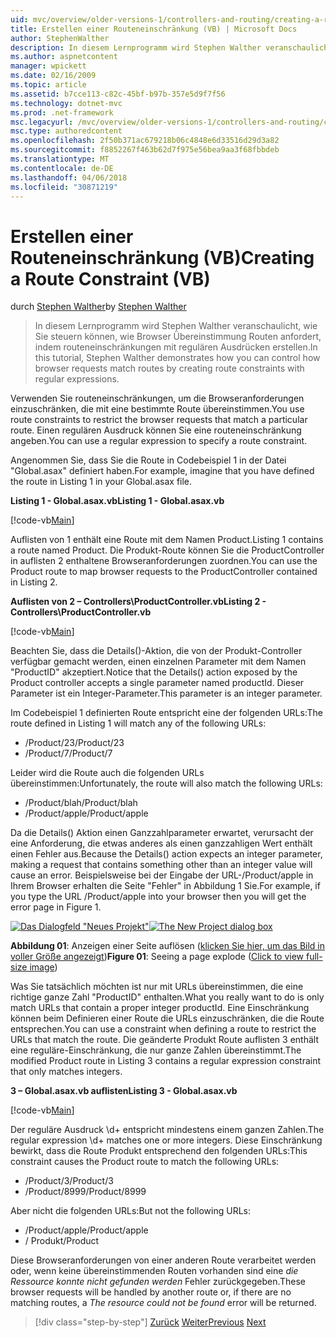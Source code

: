 ```yaml
---
uid: mvc/overview/older-versions-1/controllers-and-routing/creating-a-route-constraint-vb
title: Erstellen einer Routeneinschränkung (VB) | Microsoft Docs
author: StephenWalther
description: In diesem Lernprogramm wird Stephen Walther veranschaulicht, wie Sie steuern können, wie Browser Übereinstimmung Routen anfordert, indem routeneinschränkungen mit regulären Ausdrücken erstellen.
ms.author: aspnetcontent
manager: wpickett
ms.date: 02/16/2009
ms.topic: article
ms.assetid: b7cce113-c82c-45bf-b97b-357e5d9f7f56
ms.technology: dotnet-mvc
ms.prod: .net-framework
msc.legacyurl: /mvc/overview/older-versions-1/controllers-and-routing/creating-a-route-constraint-vb
msc.type: authoredcontent
ms.openlocfilehash: 2f50b371ac679218b06c4848e6d33516d29d3a82
ms.sourcegitcommit: f8852267f463b62d7f975e56bea9aa3f68fbbdeb
ms.translationtype: MT
ms.contentlocale: de-DE
ms.lasthandoff: 04/06/2018
ms.locfileid: "30871219"
---
```

<a name="creating-a-route-constraint-vb"></a><span data-ttu-id="e8d75-103">Erstellen einer Routeneinschränkung (VB)</span><span class="sxs-lookup"><span data-stu-id="e8d75-103">Creating a Route Constraint (VB)</span></span>
====================
<span data-ttu-id="e8d75-104">durch [Stephen Walther](https://github.com/StephenWalther)</span><span class="sxs-lookup"><span data-stu-id="e8d75-104">by [Stephen Walther](https://github.com/StephenWalther)</span></span>

> <span data-ttu-id="e8d75-105">In diesem Lernprogramm wird Stephen Walther veranschaulicht, wie Sie steuern können, wie Browser Übereinstimmung Routen anfordert, indem routeneinschränkungen mit regulären Ausdrücken erstellen.</span><span class="sxs-lookup"><span data-stu-id="e8d75-105">In this tutorial, Stephen Walther demonstrates how you can control how browser requests match routes by creating route constraints with regular expressions.</span></span>


<span data-ttu-id="e8d75-106">Verwenden Sie routeneinschränkungen, um die Browseranforderungen einzuschränken, die mit eine bestimmte Route übereinstimmen.</span><span class="sxs-lookup"><span data-stu-id="e8d75-106">You use route constraints to restrict the browser requests that match a particular route.</span></span> <span data-ttu-id="e8d75-107">Einen regulären Ausdruck können Sie eine routeneinschränkung angeben.</span><span class="sxs-lookup"><span data-stu-id="e8d75-107">You can use a regular expression to specify a route constraint.</span></span>

<span data-ttu-id="e8d75-108">Angenommen Sie, dass Sie die Route in Codebeispiel 1 in der Datei "Global.asax" definiert haben.</span><span class="sxs-lookup"><span data-stu-id="e8d75-108">For example, imagine that you have defined the route in Listing 1 in your Global.asax file.</span></span>

<span data-ttu-id="e8d75-109">**Listing 1 - Global.asax.vb**</span><span class="sxs-lookup"><span data-stu-id="e8d75-109">**Listing 1 - Global.asax.vb**</span></span>

[!code-vb[Main](creating-a-route-constraint-vb/samples/sample1.vb)]

<span data-ttu-id="e8d75-110">Auflisten von 1 enthält eine Route mit dem Namen Product.</span><span class="sxs-lookup"><span data-stu-id="e8d75-110">Listing 1 contains a route named Product.</span></span> <span data-ttu-id="e8d75-111">Die Produkt-Route können Sie die ProductController in auflisten 2 enthaltene Browseranforderungen zuordnen.</span><span class="sxs-lookup"><span data-stu-id="e8d75-111">You can use the Product route to map browser requests to the ProductController contained in Listing 2.</span></span>

<span data-ttu-id="e8d75-112">**Auflisten von 2 – Controllers\ProductController.vb**</span><span class="sxs-lookup"><span data-stu-id="e8d75-112">**Listing 2 - Controllers\ProductController.vb**</span></span>

[!code-vb[Main](creating-a-route-constraint-vb/samples/sample2.vb)]

<span data-ttu-id="e8d75-113">Beachten Sie, dass die Details()-Aktion, die von der Produkt-Controller verfügbar gemacht werden, einen einzelnen Parameter mit dem Namen "ProductID" akzeptiert.</span><span class="sxs-lookup"><span data-stu-id="e8d75-113">Notice that the Details() action exposed by the Product controller accepts a single parameter named productId.</span></span> <span data-ttu-id="e8d75-114">Dieser Parameter ist ein Integer-Parameter.</span><span class="sxs-lookup"><span data-stu-id="e8d75-114">This parameter is an integer parameter.</span></span>

<span data-ttu-id="e8d75-115">Im Codebeispiel 1 definierten Route entspricht eine der folgenden URLs:</span><span class="sxs-lookup"><span data-stu-id="e8d75-115">The route defined in Listing 1 will match any of the following URLs:</span></span>

- <span data-ttu-id="e8d75-116">/Product/23</span><span class="sxs-lookup"><span data-stu-id="e8d75-116">/Product/23</span></span>
- <span data-ttu-id="e8d75-117">/Product/7</span><span class="sxs-lookup"><span data-stu-id="e8d75-117">/Product/7</span></span>

<span data-ttu-id="e8d75-118">Leider wird die Route auch die folgenden URLs übereinstimmen:</span><span class="sxs-lookup"><span data-stu-id="e8d75-118">Unfortunately, the route will also match the following URLs:</span></span>

- <span data-ttu-id="e8d75-119">/Product/blah</span><span class="sxs-lookup"><span data-stu-id="e8d75-119">/Product/blah</span></span>
- <span data-ttu-id="e8d75-120">/Product/apple</span><span class="sxs-lookup"><span data-stu-id="e8d75-120">/Product/apple</span></span>

<span data-ttu-id="e8d75-121">Da die Details() Aktion einen Ganzzahlparameter erwartet, verursacht der eine Anforderung, die etwas anderes als einen ganzzahligen Wert enthält einen Fehler aus.</span><span class="sxs-lookup"><span data-stu-id="e8d75-121">Because the Details() action expects an integer parameter, making a request that contains something other than an integer value will cause an error.</span></span> <span data-ttu-id="e8d75-122">Beispielsweise bei der Eingabe der URL-/Product/apple in Ihrem Browser erhalten die Seite "Fehler" in Abbildung 1 Sie.</span><span class="sxs-lookup"><span data-stu-id="e8d75-122">For example, if you type the URL /Product/apple into your browser then you will get the error page in Figure 1.</span></span>


<span data-ttu-id="e8d75-123">[![Das Dialogfeld "Neues Projekt"](creating-a-route-constraint-vb/_static/image1.jpg)](creating-a-route-constraint-vb/_static/image1.png)</span><span class="sxs-lookup"><span data-stu-id="e8d75-123">[![The New Project dialog box](creating-a-route-constraint-vb/_static/image1.jpg)](creating-a-route-constraint-vb/_static/image1.png)</span></span>

<span data-ttu-id="e8d75-124">**Abbildung 01**: Anzeigen einer Seite auflösen ([klicken Sie hier, um das Bild in voller Größe angezeigt](creating-a-route-constraint-vb/_static/image2.png))</span><span class="sxs-lookup"><span data-stu-id="e8d75-124">**Figure 01**: Seeing a page explode ([Click to view full-size image](creating-a-route-constraint-vb/_static/image2.png))</span></span>


<span data-ttu-id="e8d75-125">Was Sie tatsächlich möchten ist nur mit URLs übereinstimmen, die eine richtige ganze Zahl "ProductID" enthalten.</span><span class="sxs-lookup"><span data-stu-id="e8d75-125">What you really want to do is only match URLs that contain a proper integer productId.</span></span> <span data-ttu-id="e8d75-126">Eine Einschränkung können beim Definieren einer Route die URLs einzuschränken, die die Route entsprechen.</span><span class="sxs-lookup"><span data-stu-id="e8d75-126">You can use a constraint when defining a route to restrict the URLs that match the route.</span></span> <span data-ttu-id="e8d75-127">Die geänderte Produkt Route auflisten 3 enthält eine reguläre-Einschränkung, die nur ganze Zahlen übereinstimmt.</span><span class="sxs-lookup"><span data-stu-id="e8d75-127">The modified Product route in Listing 3 contains a regular expression constraint that only matches integers.</span></span>

<span data-ttu-id="e8d75-128">**3 – Global.asax.vb auflisten**</span><span class="sxs-lookup"><span data-stu-id="e8d75-128">**Listing 3 - Global.asax.vb**</span></span>

[!code-vb[Main](creating-a-route-constraint-vb/samples/sample3.vb)]

<span data-ttu-id="e8d75-129">Der reguläre Ausdruck \d+ entspricht mindestens einem ganzen Zahlen.</span><span class="sxs-lookup"><span data-stu-id="e8d75-129">The regular expression \d+ matches one or more integers.</span></span> <span data-ttu-id="e8d75-130">Diese Einschränkung bewirkt, dass die Route Produkt entsprechend den folgenden URLs:</span><span class="sxs-lookup"><span data-stu-id="e8d75-130">This constraint causes the Product route to match the following URLs:</span></span>

- <span data-ttu-id="e8d75-131">/Product/3</span><span class="sxs-lookup"><span data-stu-id="e8d75-131">/Product/3</span></span>
- <span data-ttu-id="e8d75-132">/Product/8999</span><span class="sxs-lookup"><span data-stu-id="e8d75-132">/Product/8999</span></span>

<span data-ttu-id="e8d75-133">Aber nicht die folgenden URLs:</span><span class="sxs-lookup"><span data-stu-id="e8d75-133">But not the following URLs:</span></span>

- <span data-ttu-id="e8d75-134">/Product/apple</span><span class="sxs-lookup"><span data-stu-id="e8d75-134">/Product/apple</span></span>
- <span data-ttu-id="e8d75-135">/ Produkt</span><span class="sxs-lookup"><span data-stu-id="e8d75-135">/Product</span></span>

<span data-ttu-id="e8d75-136">Diese Browseranforderungen von einer anderen Route verarbeitet werden oder, wenn keine übereinstimmenden Routen vorhanden sind eine *die Ressource konnte nicht gefunden werden* Fehler zurückgegeben.</span><span class="sxs-lookup"><span data-stu-id="e8d75-136">These browser requests will be handled by another route or, if there are no matching routes, a *The resource could not be found* error will be returned.</span></span>

> [!div class="step-by-step"]
> <span data-ttu-id="e8d75-137">[Zurück](creating-custom-routes-vb.md)
> [Weiter](creating-a-custom-route-constraint-vb.md)</span><span class="sxs-lookup"><span data-stu-id="e8d75-137">[Previous](creating-custom-routes-vb.md)
[Next](creating-a-custom-route-constraint-vb.md)</span></span>
